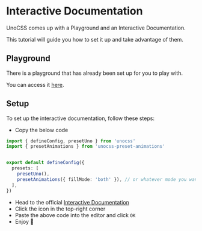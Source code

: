 # Interactive Documentation

UnoCSS comes up with a Playground and an Interactive Documentation.

This tutorial will guide you how to set it up and take advantage of them.


## Playground

There is a playground that has already been set up for you to play with.

You can access it [here](https://unocss.dev/play/?html=DwEwlgbgBAxgNgQwM5ILwCIAWBaJMBOApoQHZQDm%2BYIUADojIdmAC6EC2S2jJb%2B6APgBQUKKEixEKDAhJh2CNszJI41JmBLYW2AGYBXOHCi6EIDVoAMUWfMVMQ%2B-IrAB7LQEZL3m3IVLzRABPbABWHzYADx0ADki4QRFRKAAZV1cAaxsWKHZCJOAAenAIYSKS4SA&config=JYWwDg9gTgLgBAbwFBzgEwKYDNgDsMDCEuOA5gDQpxhQYDOGMAgjDFMAEYCuMwWAnpVQ16jAJIBjYnSHVaDGAFVcESgF84WKBBBwA5FxUS6dPUlCRYiOaOa5QAQ17S4GrTv2GIxugFoRCr4O9iBOwNJmSEgYAB6W8JhYDlwANgnYeITEZAAUyMLyjHQAXHAA2lQFtsoQOQCUslUKTCFh0nmawCkpALIQmKV6HBAwABZ6rg1UALrqdUhAA&css=PQKgBA6gTglgLgUzAYwK4Gc4HsC2YDCAyoWABYJQIA0YAhgHYAmYcUD6AZllDhWOqgAOg7nAB0YAGLcwCAB60cggDYIAXGBDAAUKDBi0mXGADe2sGC704AWgDuCGAHNScDQFYADJ4Dc5sAACtMLKAJ5gggCMLPK2ABR2pPBIcsoAlH4WAEa0yADWTlBYqEw2yFjK3Bpw5LxxAOTllVDoYpSMYgAs3vUZ2gC%2BmsBAA&options=N4IgLgTghgdgzgMwPYQLYAkyoDYgFwJTZwCmAvkA).


## Setup

To set up the interactive documentation, follow these steps:

- Copy the below code

```ts
import { defineConfig, presetUno } from 'unocss'
import { presetAnimations } from 'unocss-preset-animations'


export default defineConfig({
  presets: [
    presetUno(),
    presetAnimations({ fillMode: 'both' }), // or whatever mode you want
  ],
})

```

- Head to the official [Interactive Documentation](https://unocss.dev/interactive/)
- Click the <span class="inline-block text-20px align-top i-carbon-settings" /> icon in the top-right corner
- Paste the above code into the editor and click `OK`
- Enjoy 🥰

